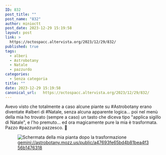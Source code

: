 ```yaml
---
ID: 832
post_title: ""
post_name: "832"
author: minioctt
post_date: 2023-12-29 15:19:58
layout: post
link: >
  https://octospacc.altervista.org/2023/12/29/832/
published: true
tags:
  - alberi
  - Astrobotany
  - Natale
  - pazzurdo
categories:
  - Senza categoria
title: ""
date: 2023-12-29 15:19:58
canonical_url:   https://octospacc.altervista.org/2023/12/29/832/
---
```

<!-- wp:paragraph -->
<p>Avevo visto che totalmente a caso alcune piante su #Astrobotany erano diventate #alberi di #Natale, senza alcuna apparente logica... poi nel menù della mia ho trovato (sempre a caso) un tasto che diceva tipo "applica sigillo di Natale", e l'ho premuto... ed ora magicamente pure la mia è trasformata. Pazzo #pazzurdo pazzesco. 🎄</p>
<!-- /wp:paragraph -->

<!-- wp:paragraph -->
<p></p>
<!-- /wp:paragraph -->

<!-- wp:image {"id":831,"sizeSlug":"large","linkDestination":"none"} -->
<figure class="wp-block-image size-large"><img src="{{site.cdnurl}}/assets/uploads/2023/12/image_editor_output_image-57584165-17038592432517023104328713259952-777x1440.png" alt="Schermata della mia pianta dopo la trasformazione" class="wp-image-831"/><figcaption class="wp-element-caption"><a href="gemini://astrobotany.mozz.us/public/a47693fe65bd4b81bea4f356b1476318">gemini://astrobotany.mozz.us/public/a47693fe65bd4b81bea4f356b1476318</a></figcaption></figure>
<!-- /wp:image -->